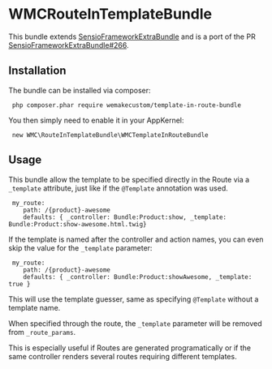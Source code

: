 WMCRouteInTemplateBundle
========================

This bundle extends
[SensioFrameworkExtraBundle](https://github.com/sensiolabs/SensioFrameworkExtraBundle)
and is a port of the PR
[SensioFrameworkExtraBundle#266](https://github.com/sensiolabs/SensioFrameworkExtraBundle/pull/266).

Installation
------------

The bundle can be installed via composer:

     php composer.phar require wemakecustom/template-in-route-bundle 

You then simply need to enable it in your AppKernel:

     new WMC\RouteInTemplateBundle\WMCTemplateInRouteBundle

Usage
-----

This bundle allow the template to be specified directly in the Route via a
``_template`` attribute, just like if the ``@Template`` annotation was used.

     my_route:
        path: /{product}-awesome
        defaults: { _controller: Bundle:Product:show, _template: Bundle:Product:show-awesome.html.twig}

If the template is named after the controller and action names, you can even
skip the value for the ``_template`` parameter:

     my_route:
        path: /{product}-awesome
        defaults: { _controller: Bundle:Product:showAwesome, _template: true }

This will use the template guesser, same as specifying ``@Template`` without a
template name.

When specified through the route, the ``_template`` parameter will be removed
from ``_route_params``.

This is especially useful if Routes are generated programatically or if the same
controller renders several routes requiring different templates.
